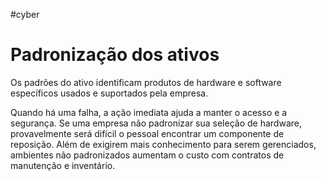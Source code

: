 #cyber
# Padronização dos ativos

Os padrões do ativo identificam produtos de hardware e software específicos usados e suportados pela empresa.

Quando há uma falha, a ação imediata ajuda a manter o acesso e a segurança. Se uma empresa não padronizar sua seleção de hardware, provavelmente será difícil o pessoal encontrar um componente de reposição. Além de exigirem mais conhecimento para serem gerenciados, ambientes não padronizados aumentam o custo com contratos de manutenção e inventário.












